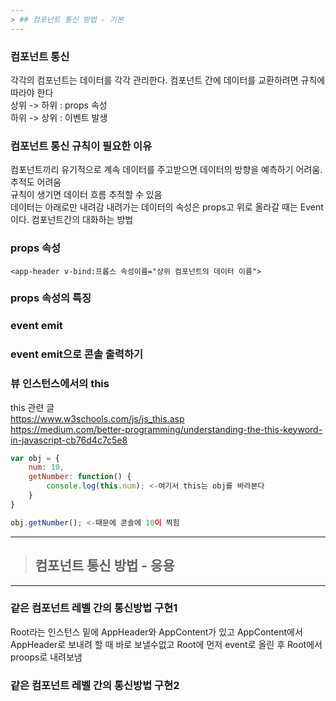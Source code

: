 ```yaml
---
> ## 컴포넌트 통신 방법 - 기본   
--- 
```

### 컴포넌트 통신   
각각의 컴포넌트는 데이터를 각각 관리한다. 컴포넌트 간에 데이터를 교환하려면 규칙에 따라야 한다   
상위 -> 하위 : props 속성   
하위 -> 상위 : 이벤트 발생   
   
### 컴포넌트 통신 규칙이 필요한 이유   
컴포넌트끼리 유기적으로 계속 데이터를 주고받으면 데이터의 방향을 예측하기 어려움. 추적도 어려움   
규칙이 생기면 데이터 흐름 추적할 수 있음     
데이터는 아래로만 내려감 내려가는 데이터의 속성은 props고 위로 올라갈 때는 Event이다. 컴포넌트간의 대화하는 방법
   
### props 속성   
```
<app-header v-bind:프롭스 속성이름="상위 컴포넌트의 데이터 이름">   
```
### props 속성의 특징   
   
### event emit
   
### event emit으로 콘솔 출력하기   
   
### 뷰 인스턴스에서의 this 
this 관련 글   
https://www.w3schools.com/js/js_this.asp   
https://medium.com/better-programming/understanding-the-this-keyword-in-javascript-cb76d4c7c5e8   
```javascript
var obj = {
    num: 10,
    getNumber: function() {
        console.log(this.num); <-여기서 this는 obj를 바라본다
    }
}

obj.getNumber(); <-때문에 콘솔에 10이 찍힘
``` 
---   
> ## 컴포넌트 통신 방법 - 응용
---
   
### 같은 컴포넌트 레벨 간의 통신방법 구현1
Root라는 인스턴스 밑에 AppHeader와 AppContent가 있고 AppContent에서 AppHeader로 보내려 할 때 바로 보낼수없고 
Root에 먼저 event로 올린 후 Root에서 proops로 내려보냄   

### 같은 컴포넌트 레벨 간의 통신방법 구현2

